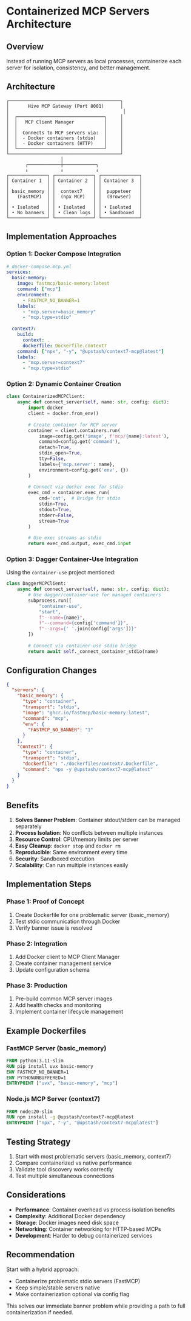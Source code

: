 # Containerized MCP Servers Architecture

## Overview

Instead of running MCP servers as local processes, containerize each server for isolation, consistency, and better management.

## Architecture

```
┌─────────────────────────────────────────┐
│       Hive MCP Gateway (Port 8001)      │
│                                          │
│  ┌────────────────────────────────┐     │
│  │   MCP Client Manager           │     │
│  │                                │     │
│  │  Connects to MCP servers via:  │     │
│  │  - Docker containers (stdio)   │     │
│  │  - Docker containers (HTTP)    │     │
│  └────────────────────────────────┘     │
└─────────────────────────────────────────┘
                    │
       ┌────────────┼────────────┐
       ↓            ↓            ↓
┌──────────────┐ ┌──────────────┐ ┌──────────────┐
│ Container 1  │ │ Container 2  │ │ Container 3  │
│              │ │              │ │              │
│ basic_memory │ │  context7    │ │  puppeteer   │
│   (FastMCP)  │ │  (npx MCP)   │ │  (Browser)   │
│              │ │              │ │              │
│ • Isolated   │ │ • Isolated   │ │ • Isolated   │
│ • No banners │ │ • Clean logs │ │ • Sandboxed  │
└──────────────┘ └──────────────┘ └──────────────┘
```

## Implementation Approaches

### Option 1: Docker Compose Integration

```yaml
# docker-compose.mcp.yml
services:
  basic-memory:
    image: fastmcp/basic-memory:latest
    command: ["mcp"]
    environment:
      - FASTMCP_NO_BANNER=1
    labels:
      - "mcp.server=basic_memory"
      - "mcp.type=stdio"
  
  context7:
    build:
      context: .
      dockerfile: Dockerfile.context7
    command: ["npx", "-y", "@upstash/context7-mcp@latest"]
    labels:
      - "mcp.server=context7"
      - "mcp.type=stdio"
```

### Option 2: Dynamic Container Creation

```python
class ContainerizedMCPClient:
    async def connect_server(self, name: str, config: dict):
        import docker
        client = docker.from_env()
        
        # Create container for MCP server
        container = client.containers.run(
            image=config.get('image', f'mcp/{name}:latest'),
            command=config.get('command'),
            detach=True,
            stdin_open=True,
            tty=False,
            labels={'mcp.server': name},
            environment=config.get('env', {})
        )
        
        # Connect via docker exec for stdio
        exec_cmd = container.exec_run(
            cmd='cat',  # Bridge for stdio
            stdin=True,
            stdout=True,
            stderr=False,
            stream=True
        )
        
        # Use exec streams as stdio
        return exec_cmd.output, exec_cmd.input
```

### Option 3: Dagger Container-Use Integration

Using the `container-use` project mentioned:

```python
class DaggerMCPClient:
    async def connect_server(self, name: str, config: dict):
        # Use dagger/container-use for managed containers
        subprocess.run([
            "container-use", 
            "start",
            f"--name={name}",
            f"--command={config['command']}",
            f"--args={' '.join(config['args'])}"
        ])
        
        # Connect via container-use stdio bridge
        return await self._connect_container_stdio(name)
```

## Configuration Changes

```json
{
  "servers": {
    "basic_memory": {
      "type": "container",
      "transport": "stdio",
      "image": "ghcr.io/fastmcp/basic-memory:latest",
      "command": "mcp",
      "env": {
        "FASTMCP_NO_BANNER": "1"
      }
    },
    "context7": {
      "type": "container", 
      "transport": "stdio",
      "dockerfile": "./dockerfiles/context7.Dockerfile",
      "command": "npx -y @upstash/context7-mcp@latest"
    }
  }
}
```

## Benefits

1. **Solves Banner Problem**: Container stdout/stderr can be managed separately
2. **Process Isolation**: No conflicts between multiple instances
3. **Resource Control**: CPU/memory limits per server
4. **Easy Cleanup**: `docker stop` and `docker rm`
5. **Reproducible**: Same environment every time
6. **Security**: Sandboxed execution
7. **Scalability**: Can run multiple instances easily

## Implementation Steps

### Phase 1: Proof of Concept
1. Create Dockerfile for one problematic server (basic_memory)
2. Test stdio communication through Docker
3. Verify banner issue is resolved

### Phase 2: Integration
1. Add Docker client to MCP Client Manager
2. Create container management service
3. Update configuration schema

### Phase 3: Production
1. Pre-build common MCP server images
2. Add health checks and monitoring
3. Implement container lifecycle management

## Example Dockerfiles

### FastMCP Server (basic_memory)
```dockerfile
FROM python:3.11-slim
RUN pip install uvx basic-memory
ENV FASTMCP_NO_BANNER=1
ENV PYTHONUNBUFFERED=1
ENTRYPOINT ["uvx", "basic-memory", "mcp"]
```

### Node.js MCP Server (context7)
```dockerfile
FROM node:20-slim
RUN npm install -g @upstash/context7-mcp@latest
ENTRYPOINT ["npx", "-y", "@upstash/context7-mcp@latest"]
```

## Testing Strategy

1. Start with most problematic servers (basic_memory, context7)
2. Compare containerized vs native performance
3. Validate tool discovery works correctly
4. Test multiple simultaneous connections

## Considerations

- **Performance**: Container overhead vs process isolation benefits
- **Complexity**: Additional Docker dependency
- **Storage**: Docker images need disk space
- **Networking**: Container networking for HTTP-based MCPs
- **Development**: Harder to debug containerized services

## Recommendation

Start with a hybrid approach:
- Containerize problematic stdio servers (FastMCP)
- Keep simple/stable servers native
- Make containerization optional via config flag

This solves our immediate banner problem while providing a path to full containerization if needed.
